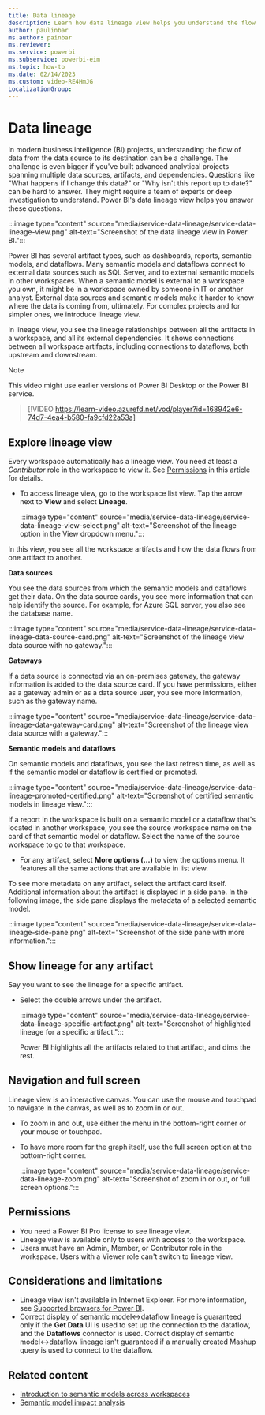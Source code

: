 ```yaml
---
title: Data lineage
description: Learn how data lineage view helps you understand the flow of data from the data source to its destination.
author: paulinbar
ms.author: painbar
ms.reviewer: 
ms.service: powerbi
ms.subservice: powerbi-eim
ms.topic: how-to
ms.date: 02/14/2023
ms.custom: video-RE4HmJG
LocalizationGroup: 
---
```


# Data lineage

In modern business intelligence (BI) projects, understanding the flow of data from the data source to its destination can be a challenge. The challenge is even bigger if you've built advanced analytical projects spanning multiple data sources, artifacts, and dependencies. Questions like "What happens if I change this data?" or "Why isn't this report up to date?" can be hard to answer. They might require a team of experts or deep investigation to understand. Power BI's data lineage view helps you answer these questions.

:::image type="content" source="media/service-data-lineage/service-data-lineage-view.png" alt-text="Screenshot of the data lineage view in Power BI.":::

Power BI has several artifact types, such as dashboards, reports, semantic models, and dataflows. Many semantic models and dataflows connect to external data sources such as SQL Server, and to external semantic models in other workspaces. When a semantic model is external to a workspace you own, it might be in a workspace owned by someone in IT or another analyst. External data sources and semantic models make it harder to know where the data is coming from, ultimately. For complex projects and for simpler ones, we introduce lineage view.

In lineage view, you see the lineage relationships between all the artifacts in a workspace, and all its external dependencies. It shows connections between all workspace artifacts, including connections to dataflows, both upstream and downstream.

> [!NOTE]  
> This video might use earlier versions of Power BI Desktop or the Power BI service.

> [!VIDEO https://learn-video.azurefd.net/vod/player?id=168942e6-74d7-4ea4-b580-fa9cfd22a53a]

## Explore lineage view

Every workspace automatically has a lineage view. You need at least a *Contributor* role in the workspace to view it. See [Permissions](#permissions) in this article for details.

* To access lineage view, go to the workspace list view. Tap the arrow next to **View** and select **Lineage**.

    :::image type="content" source="media/service-data-lineage/service-data-lineage-view-select.png" alt-text="Screenshot of the lineage option in the View dropdown menu.":::

In this view, you see all the workspace artifacts and how the data flows from one artifact to another.

**Data sources**

You see the data sources from which the semantic models and dataflows get their data. On the data source cards, you see more information that can help identify the source. For example, for Azure SQL server, you also see the database name.

:::image type="content" source="media/service-data-lineage/service-data-lineage-data-source-card.png" alt-text="Screenshot of the lineage view data source with no gateway.":::

**Gateways**

If a data source is connected via an on-premises gateway, the gateway information is added to the data source card. If you have permissions, either as a gateway admin or as a data source user, you see more information, such as the gateway name.

:::image type="content" source="media/service-data-lineage/service-data-lineage-data-gateway-card.png" alt-text="Screenshot of the lineage view data source with a gateway.":::

**Semantic models and dataflows**

On semantic models and dataflows, you see the last refresh time, as well as if the semantic model or dataflow is certified or promoted.

:::image type="content" source="media/service-data-lineage/service-data-lineage-promoted-certified.png" alt-text="Screenshot of certified semantic models in lineage view.":::

If a report in the workspace is built on a semantic model or a dataflow that's located in another workspace, you see the source workspace name on the card of that semantic model or dataflow. Select the name of the source workspace to go to that workspace.

* For any artifact, select **More options (...)** to view the options menu. It features all the same actions that are available in list view.

To see more metadata on any artifact, select the artifact card itself. Additional information about the artifact is displayed in a side pane. In the following image, the side pane displays the metadata of a selected semantic model.

:::image type="content" source="media/service-data-lineage/service-data-lineage-side-pane.png" alt-text="Screenshot of the side pane with more information.":::

## Show lineage for any artifact 

Say you want to see the lineage for a specific artifact.

* Select the double arrows under the artifact.

    :::image type="content" source="media/service-data-lineage/service-data-lineage-specific-artifact.png" alt-text="Screenshot of highlighted lineage for a specific artifact.":::

   Power BI highlights all the artifacts related to that artifact, and dims the rest. 

## Navigation and full screen 

Lineage view is an interactive canvas. You can use the mouse and touchpad to navigate in the canvas, as well as to zoom in or out.

* To zoom in and out, use either the menu in the bottom-right corner or your mouse or touchpad.
* To have more room for the graph itself, use the full screen option at the bottom-right corner. 

    :::image type="content" source="media/service-data-lineage/service-data-lineage-zoom.png" alt-text="Screenshot of zoom in or out, or full screen options.":::

## Permissions

* You need a Power BI Pro license to see lineage view.
* Lineage view is available only to users with access to the workspace.
* Users must have an Admin, Member, or Contributor role in the workspace. Users with a Viewer role can't switch to lineage view.

## Considerations and limitations

* Lineage view isn't available in Internet Explorer. For more information, see [Supported browsers for Power BI](../fundamentals/power-bi-browsers.md).
* Correct display of semantic model<->dataflow lineage is guaranteed only if the **Get Data** UI is used to set up the connection to the dataflow, and the **Dataflows** connector is used. Correct display of semantic model<->dataflow lineage isn't guaranteed if a manually created Mashup query is used to connect to the dataflow.

## Related content

* [Introduction to semantic models across workspaces](../connect-data/service-datasets-across-workspaces.md)
* [Semantic model impact analysis](service-dataset-impact-analysis.md)
